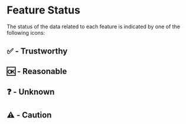 # Feature Status <a name="start"></a>

The status of the data related to each feature is indicated by one of the following icons:


## ✅ - Trustworthy

## 🆗 - Reasonable

## ❓ - Unknown

## ⚠️ - Caution

